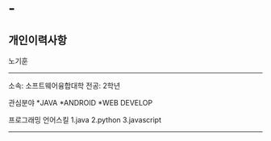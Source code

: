 # -
개인이력사항
---


노기훈

---

소속: 소프트웨어융합대학
전공: 2학년


관심분야
*JAVA 
*ANDROID
*WEB DEVELOP

프로그래밍 언어스킬
1.java
2.python
3.javascript

----------------------


